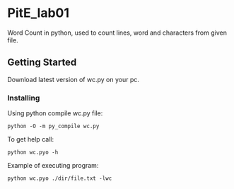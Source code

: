 # PitE_lab01
Word Count in python, used to count lines, word and characters from given file.

## Getting Started

Download latest version of wc.py on your pc.

### Installing

Using python compile wc.py file:

```
python -O -m py_compile wc.py
```

To get help call:

```
python wc.pyo -h
```

Example of executing program:

```
python wc.pyo ./dir/file.txt -lwc
```

